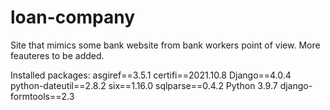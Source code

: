 # loan-company

Site that mimics some bank website from bank workers point of view. More feauteres to be added.


Installed packages:
asgiref==3.5.1
certifi==2021.10.8
Django==4.0.4
python-dateutil==2.8.2
six==1.16.0
sqlparse==0.4.2
Python 3.9.7
django-formtools==2.3
